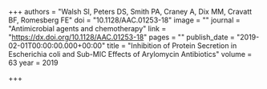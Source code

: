 +++
authors = "Walsh SI, Peters DS, Smith PA, Craney A, Dix MM, Cravatt BF, Romesberg FE"
doi = "10.1128/AAC.01253-18"
image = ""
journal = "Antimicrobial agents and chemotherapy"
link = "https://dx.doi.org/10.1128/AAC.01253-18"
pages = ""
publish_date = "2019-02-01T00:00:00.000+00:00"
title = "Inhibition of Protein Secretion in Escherichia coli and Sub-MIC Effects of Arylomycin Antibiotics"
volume = 63
year = 2019

+++
